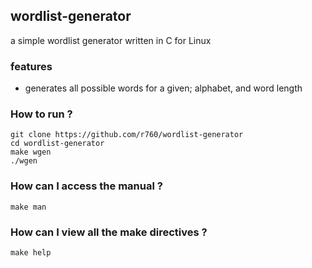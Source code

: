 ## wordlist-generator
a simple wordlist generator written in C for Linux

### features
- generates all possible words for a given; alphabet, and word length

### How to run ?
```
git clone https://github.com/r760/wordlist-generator
cd wordlist-generator
make wgen
./wgen
```

### How can I access the manual ?
```
make man
```

### How can I view all the make directives ?
```
make help
```
